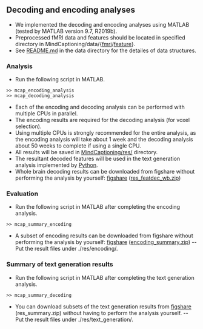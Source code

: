 ## Decoding and encoding analyses
- We implemented the decoding and encoding analyses using MATLAB (tested by MATLAB version 9.7, R2019b).
- Preprocessed fMRI data and features should be located in specified directory in MindCaptioning/data/{[fmri](../../data/fmri)/[feature](../../data/feature)}.
- See [README.md](../../data/README.md) in the data directory for the detailes of data structures.

### Analysis
- Run the following script in MATLAB.
```plaintext
>> mcap_encoding_analysis
>> mcap_decoding_analysis
```
- Each of the encoding and decoding analysis can be performed with multiple CPUs in parallel.
- The encoding results are required for the decoding analysis (for voxel selection).
- Using multiple CPUs is strongly recommended for the entire analysis, as the encoding analysis will take about 1 week and the decoding analysis about 50 weeks to complete if using a single CPU.
- All results will be saved in [MindCaptioning/res/](../../res) directory.
- The resultant decoded features will be used in the text generation analysis implemented by [Python](../python).
- Whole brain decoding results can be downloaded from figshare without performing the analysis by yourself:
 <a href="https://doi.org/10.6084/m9.figshare.25808179">figshare</a>
 (<a href="https://figshare.com/ndownloader/files/46387381">res_featdec_wb.zip</a>)

### Evaluation
- Run the following script in MATLAB after completing the encoding analysis.
```plaintext
>> mcap_summary_encoding
```
- A subset of encoding results can be downloaded from figshare without performing the analysis by yourself:
 <a href="https://doi.org/10.6084/m9.figshare.25808179">figshare</a>
 (<a href="https://figshare.com/ndownloader/files/46387381">encoding_summary.zip</a>)
-- Put the result files under ./res/encoding/.

### Summary of text generation results
- Run the following script in MATLAB after completing the text generation analysis.
```plaintext
>> mcap_summary_decoding
```
- You can download subsets of the text generation results from <a href="https://doi.org/10.6084/m9.figshare.25808179">figshare</a> (res_summary.zip) without having to perform the analysis yourself.
-- Put the result files under ./res/text_generation/.

